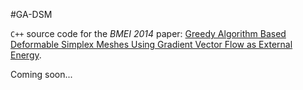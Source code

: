 #GA-DSM

`C++` source code for the *BMEI 2014* paper: [Greedy Algorithm Based Deformable Simplex Meshes Using Gradient Vector Flow as External Energy](http://ieeexplore.ieee.org/xpl/articleDetails.jsp?arnumber=7002770).

Coming soon...
